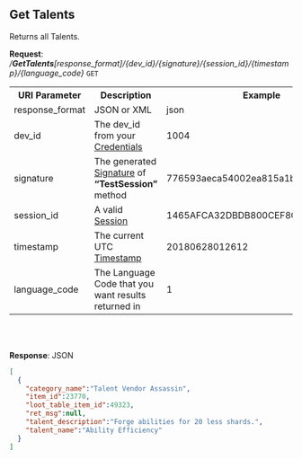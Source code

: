 
## Get Talents

Returns all Talents.

**Request**: <i>/**GetTalents**[response_format]/{dev_id}/{signature}/{session_id}/{timestamp}/{language_code}</i> `GET`

<table>
	<tr>
		<th>URI Parameter</th>
		<th>Description</th>
		<th>Example</th>
	</tr>
	<tr>
		<td>response_format</td>
		<td>JSON or XML</td>
		<td>json</td>
	</tr>
	<tr>
		<td>dev_id</td>
		<td>The dev_id from your <a href="./../api-parameter-details.md#credentials" title="Credentials">Credentials</a></td>
		<td>1004</td>
	</tr>
	<tr>
		<td>signature</td>
		<td>The generated <a href="./../api-parameter-details.md#signature" title="Signature">Signature</a> of <b>“TestSession”</b> method</td>
		<td>776593aeca54002ea815a1b6ea4c7c7e</td>
	</tr>
	<tr>
		<td>session_id</td>
		<td>A valid <a href="https://github.com/apugh/realm-api-proposal/wiki/Getting-Started#sessions">Session</a></td>
		<td>1465AFCA32DBDB800CEF8C72F296C52C</td>
	</tr>
	<tr>
		<td>timestamp</td>
		<td>The current UTC <a href="./../api-parameter-details.md#timestamp" title="Timestamp">Timestamp</a></td>
		<td>20180628012612</td>
	</tr>
	<tr>
		<td>language_code</td>
		<td>The Language Code that you want results returned in</td>
		<td>1</td>
	</tr>
</table>
<br/><br/>

**Response**: JSON
```json
[
  {
    "category_name":"Talent Vendor Assassin",
    "item_id":23770,
    "loot_table_item_id":49323,
    "ret_msg":null,
    "talent_description":"Forge abilities for 20 less shards.",
    "talent_name":"Ability Efficiency"
  }
]
```
